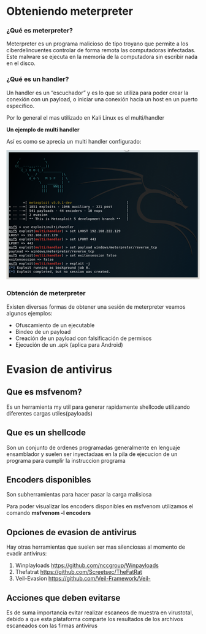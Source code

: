 # Obteniendo meterpreter
### ¿Qué es meterpreter?

Meterpreter es un programa malicioso de tipo troyano que permite a los ciberdelincuentes controlar de forma remota las computadoras infectadas. Este malware se ejecuta en la memoria de la computadora sin escribir nada en el disco.

### ¿Qué es un handler?
Un handler es un “escuchador” y es lo que se utiliza para poder crear la conexión con un payload, o iniciar una conexión hacia un host  en un puerto especifico.

Por lo general el mas utilizado en Kali Linux es el multi/handler

**Un ejemplo de multi handler**

Así es como se aprecia un multi handler configurado:

![](Pic/1.png)

### Obtención de meterpreter
Existen diversas formas de obtener una sesión de meterpreter veamos algunos ejemplos:

* Ofuscamiento de un ejecutable
* Bindeo de un payload
* Creación de un payload con falsificación de permisos
* Ejecución de un .apk (aplica para Android)

# Evasion de antivirus

## Que es msfvenom?
Es un herramienta my util para generar rapidamente shellcode utilizando diferentes cargas utiles(payloads)
## Que es un shellcode
Son un conjunto de ordenes programadas generalmente en lenguaje ensamblador y suelen ser inyectadaas en la pila de ejecucion de un programa para cumplir la instruccion programa

## Encoders disponibles
Son subherramientas para hacer pasar la carga malisiosa

Para poder visualizar los encoders disponibles en msfvenom utilizamos el comando **msfvenom -l encoders**

## Opciones de evasion de antivirus
Hay otras herramientas que suelen ser mas silenciosas al momento de evadir antivirus:
1. Winplayloads https://github.com/nccgroup/Winpayloads
2. Thefatrat https://github.com/Screetsec/TheFatRat
3. Veil-Evasion https://github.com/Veil-Framework/Veil-

## Acciones que deben evitarse 
Es de suma importancia evitar realizar escaneos de muestra en virustotal, debido a que esta plataforma comparte los resultados de los archivos escaneados con las firmas antivirus





















